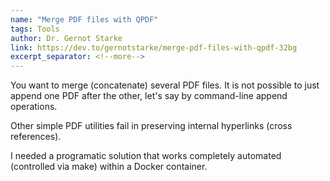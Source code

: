 ```yaml
---
name: "Merge PDF files with QPDF"
tags: Tools
author: Dr. Gernot Starke
link: https://dev.to/gernotstarke/merge-pdf-files-with-qpdf-32bg
excerpt_separator: <!--more-->
---
```

You want to merge (concatenate) several PDF files.
It is not possible to just append one PDF after the other, let's say by command-line append operations.

Other simple PDF utilities fail in preserving internal hyperlinks (cross references).

I needed a programatic solution that works completely automated (controlled via make) within a Docker container.
<!--more-->
